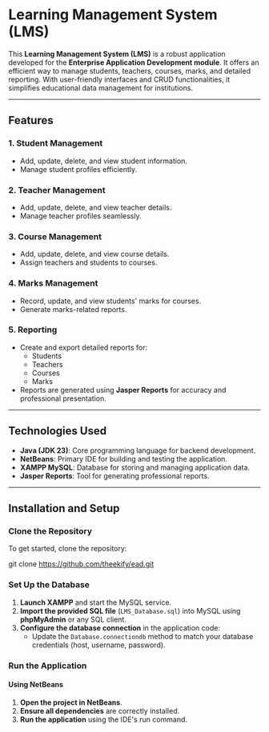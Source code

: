 # Learning Management System (LMS)

This **Learning Management System (LMS)** is a robust application developed for the **Enterprise Application Development module**. It offers an efficient way to manage students, teachers, courses, marks, and detailed reporting. With user-friendly interfaces and CRUD functionalities, it simplifies educational data management for institutions.

---

## Features

### 1. **Student Management**
   - Add, update, delete, and view student information.
   - Manage student profiles efficiently.

### 2. **Teacher Management**
   - Add, update, delete, and view teacher details.
   - Manage teacher profiles seamlessly.

### 3. **Course Management**
   - Add, update, delete, and view course details.
   - Assign teachers and students to courses.

### 4. **Marks Management**
   - Record, update, and view students' marks for courses.
   - Generate marks-related reports.

### 5. **Reporting**
   - Create and export detailed reports for:
     - Students
     - Teachers
     - Courses
     - Marks
   - Reports are generated using **Jasper Reports** for accuracy and professional presentation.

---

## Technologies Used

- **Java (JDK 23)**: Core programming language for backend development.
- **NetBeans**: Primary IDE for building and testing the application.
- **XAMPP MySQL**: Database for storing and managing application data.
- **Jasper Reports**: Tool for generating professional reports.

---

## Installation and Setup

### Clone the Repository
To get started, clone the repository:

git clone https://github.com/theekify/ead.git


### Set Up the Database

1. **Launch XAMPP** and start the MySQL service.
2. **Import the provided SQL file** (`LMS_Database.sql`) into MySQL using **phpMyAdmin** or any SQL client.
3. **Configure the database connection** in the application code:
   - Update the `Database.connectiondb` method to match your database credentials (host, username, password).

### Run the Application

#### Using NetBeans
1. **Open the project in NetBeans**.
2. **Ensure all dependencies** are correctly installed.
3. **Run the application** using the IDE's run command.



